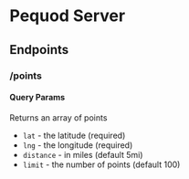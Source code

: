 # Pequod Server

## Endpoints

### /points

#### Query Params

Returns an array of points

  - `lat` - the latitude (required)
  - `lng` - the longitude (required)
  - `distance` - in miles (default 5mi)
  - `limit` - the number of points (default 100)
